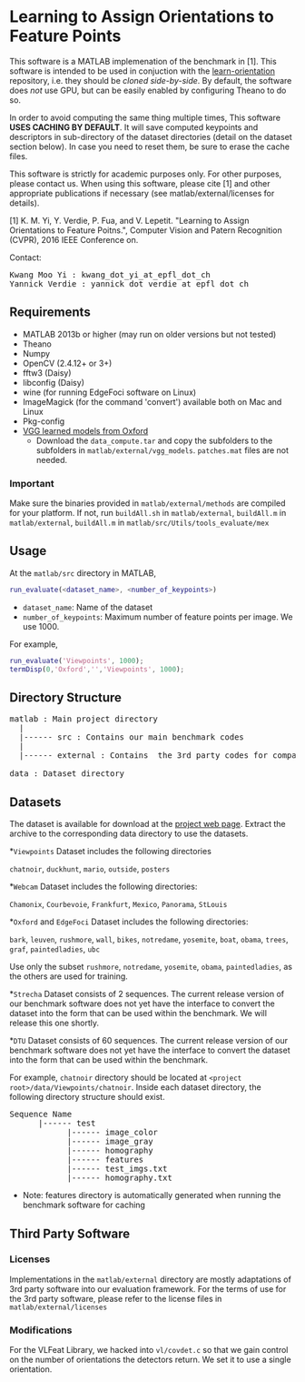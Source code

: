 # Learning to Assign Orientations to Feature Points

This software is a MATLAB implemenation of the benchmark in [1]. This software is intended to be used in conjuction with the [learn-orientation](https://github.com/kmyid/learn-orientation) repository, i.e. they should be *cloned side-by-side*. By default, the software does *not* use GPU, but can be easily enabled by configuring Theano to do so.

In order to avoid computing the same thing multiple times, This software **USES CACHING BY DEFAULT**.  It will save computed keypoints and descriptors in sub-directory of the dataset directories (detail on the dataset section below). In case you need to reset them, be sure to erase the cache files.

This software is strictly for academic purposes only.  For other purposes, please contact us.  When using this software, please cite [1] and other appropriate publications if necessary (see matlab/external/licenses for details).

[1] K.  M.  Yi, Y.  Verdie, P.  Fua, and V.  Lepetit.  "Learning to Assign Orientations to Feature Poitns.", Computer Vision and Patern Recognition (CVPR), 2016 IEEE Conference on.


Contact:

<pre>
Kwang Moo Yi : kwang_dot_yi_at_epfl_dot_ch
Yannick Verdie : yannick_dot_verdie_at_epfl_dot_ch
</pre>

## Requirements

* MATLAB 2013b or higher (may run on older versions but not tested)
* Theano
* Numpy
* OpenCV (2.4.12+ or 3+)
* fftw3 (Daisy)
* libconfig (Daisy)
* wine (for running EdgeFoci software on Linux)
* ImageMagick (for the command 'convert') available both on Mac and Linux
* Pkg-config
* [VGG learned models from Oxford](http://www.robots.ox.ac.uk/~vgg/software/learn_desc/)
  - Download the `data_compute.tar` and copy the subfolders to the subfolders in `matlab/external/vgg_models`. `patches.mat` files are not needed.

### Important

Make sure the binaries provided in `matlab/external/methods` are compiled for your platform. If not, run `buildAll.sh` in `matlab/external`, `buildAll.m` in `matlab/external`, `buildAll.m` in `matlab/src/Utils/tools_evaluate/mex`

## Usage

At the `matlab/src` directory in MATLAB,

 ```matlab
 run_evaluate(<dataset_name>, <number_of_keypoints>)
 ```
 - `dataset_name`: Name of the dataset
 - `number_of_keypoints`: Maximum number of feature points per image. We use
   1000.

For example,
 ```matlab
 run_evaluate('Viewpoints', 1000);
 termDisp(0,'Oxford','','Viewpoints', 1000);
 ```
   
## Directory Structure

<pre>
matlab : Main project directory
  |
  |------ src : Contains our main benchmark codes
  |
  |------ external : Contains  the 3rd party codes for compared methods

data : Dataset directory
</pre>

## Datasets

The dataset is available for download at the [project web page]( http://cvlab.epfl.ch/research/detect/orientation). Extract the archive to the corresponding data directory to use the datasets.

 *`Viewpoints` Dataset includes the following directories

  `chatnoir`, `duckhunt`, `mario`, `outside`, `posters`

 *`Webcam` Dataset includes the following directories:

  `Chamonix`, `Courbevoie`, `Frankfurt`, `Mexico`, `Panorama`, `StLouis`

 *`Oxford` and `EdgeFoci` Dataset includes the following directories:

  `bark`, `leuven`, `rushmore`, `wall`, `bikes`, `notredame`, `yosemite`, `boat`, `obama`, `trees`, `graf`, `paintedladies`, `ubc`
  
  Use only the subset `rushmore`, `notredame`, `yosemite`, `obama`, `paintedladies`, as the others are used for training.

 *`Strecha` Dataset consists of 2 sequences. The current release version of our benchmark software does not yet have the interface to convert the dataset into the form that can be used within the benchmark. We will release this one shortly.

 *`DTU` Dataset consists of 60 sequences. The current release version of our benchmark software does not yet have the interface to convert the dataset into the form that can be used within the benchmark.

For example, `chatnoir` directory should be located at `<project root>/data/Viewpoints/chatnoir`. Inside each dataset directory, the following directory structure should exist.

<pre>
Sequence Name
	  |------ test
		    |------ image_color
		    |------ image_gray
		    |------ homography
		    |------ features
		    |------ test_imgs.txt
		    |------ homography.txt
</pre>

* Note: features directory is automatically generated when running the benchmark software for caching

## Third Party Software

### Licenses

  Implementations in the `matlab/external` directory are mostly adaptations of 3rd party software into our evaluation framework.  For the terms of use for the 3rd party software, please refer to the license files in `matlab/external/licenses`


### Modifications

  For the VLFeat Library, we hacked into `vl/covdet.c` so that we gain control on the number of orientations the detectors return.  We set it to use a single orientation.

